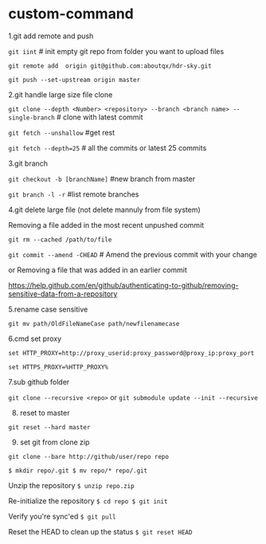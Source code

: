 # custom-command

1.git add remote and push

`git iint` # init empty git repo from folder you want to upload files

`git remote add  origin git@github.com:aboutqx/hdr-sky.git`

`git push --set-upstream origin master`


2.git handle large size file clone

`git clone --depth <Number> <repository> --branch <branch name> --single-branch` # clone with latest commit

`git fetch --unshallow`  #get rest

`git fetch --depth=25` # all the commits or latest 25 commits

3.git branch

`git checkout -b [branchName]` #new branch from master 

`git branch -l -r` #list remote branches

4.git delete large file (not delete mannuly from file system)

Removing a file added in the most recent unpushed commit

`git rm --cached /path/to/file`

`git commit --amend -CHEAD` # Amend the previous commit with your change

or Removing a file that was added in an earlier commit

https://help.github.com/en/github/authenticating-to-github/removing-sensitive-data-from-a-repository

5.rename case sensitive

`git mv path/OldFileNameCase path/newfilenamecase`

6.cmd set proxy

`set HTTP_PROXY=http://proxy_userid:proxy_password@proxy_ip:proxy_port`

`set HTTPS_PROXY=%HTTP_PROXY%`

7.sub github folder

`git clone --recursive <repo>` or `git submodule update --init --recursive`

8. reset to master

`git reset --hard master`

9. set git from clone zip

`git clone --bare http://github/user/repo repo`

`$ mkdir repo/.git
$ mv repo/* repo/.git`

Unzip the repository
`$ unzip repo.zip`

Re-initialize the repository
`$ cd repo
$ git init`

Verify you're sync'ed
`$ git pull`

Reset the HEAD to clean up the status
`$ git reset HEAD`
